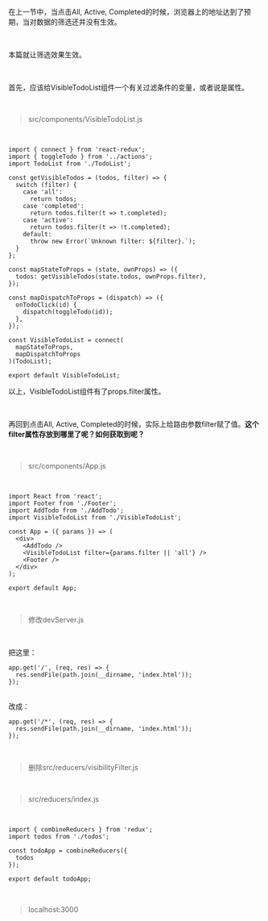 在上一节中，当点击All, Active, Completed的时候，浏览器上的地址达到了预期，当对数据的筛选还并没有生效。

<br>

本篇就让筛选效果生效。

<br>

首先，应该给VisibleTodoList组件一个有关过滤条件的变量，或者说是属性。

<br>

> src/components/VisibleTodoList.js

<br>

	import { connect } from 'react-redux';
	import { toggleTodo } from '../actions';
	import TodoList from './TodoList';
	
	const getVisibleTodos = (todos, filter) => {
	  switch (filter) {
	    case 'all':
	      return todos;
	    case 'completed':
	      return todos.filter(t => t.completed);
	    case 'active':
	      return todos.filter(t => !t.completed);
	    default:
	      throw new Error(`Unknown filter: ${filter}.`);
	  }
	};
	
	const mapStateToProps = (state, ownProps) => ({
	  todos: getVisibleTodos(state.todos, ownProps.filter),
	});
	
	const mapDispatchToProps = (dispatch) => ({
	  onTodoClick(id) {
	    dispatch(toggleTodo(id));
	  },
	});
	
	const VisibleTodoList = connect(
	  mapStateToProps,
	  mapDispatchToProps
	)(TodoList);
	
	export default VisibleTodoList;

以上，VisibleTodoList组件有了props.filter属性。

<br>

再回到点击All, Active, Completed的时候，实际上给路由参数filter赋了值。**这个filter属性存放到哪里了呢？如何获取到呢？**

<br>

> src/components/App.js

<br>

	import React from 'react';
	import Footer from './Footer';
	import AddTodo from './AddTodo';
	import VisibleTodoList from './VisibleTodoList';
	
	const App = ({ params }) => (
	  <div>
	    <AddTodo />
	    <VisibleTodoList filter={params.filter || 'all'} />
	    <Footer />
	  </div>
	);
	
	export default App;

<br>

> 修改devServer.js

<br>

把这里：

	app.get('/', (req, res) => {
	  res.sendFile(path.join(__dirname, 'index.html'));
	});

<br>
改成：

	app.get('/*', (req, res) => {
	  res.sendFile(path.join(__dirname, 'index.html'));
	});

<br>

> 删除src/reducers/visibilityFilter.js

<br>

> src/reducers/index.js

<br>

	import { combineReducers } from 'redux';
	import todos from './todos';
	
	const todoApp = combineReducers({
	  todos
	});
	
	export default todoApp;

<br>

> localhost:3000

<br>

